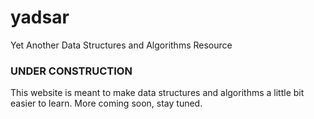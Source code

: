# yadsar
Yet Another Data Structures and Algorithms Resource

### UNDER CONSTRUCTION

This website is meant to make data structures and algorithms a little bit easier to learn. More coming soon, stay tuned. 
